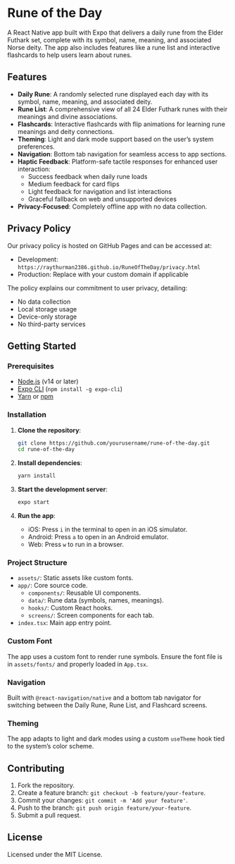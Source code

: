 # Rune of the Day

A React Native app built with Expo that delivers a daily rune from the Elder Futhark set, complete with its symbol, name, meaning, and associated Norse deity. The app also includes features like a rune list and interactive flashcards to help users learn about runes.

## Features

- **Daily Rune**: A randomly selected rune displayed each day with its symbol, name, meaning, and associated deity.
- **Rune List**: A comprehensive view of all 24 Elder Futhark runes with their meanings and divine associations.
- **Flashcards**: Interactive flashcards with flip animations for learning rune meanings and deity connections.
- **Theming**: Light and dark mode support based on the user’s system preferences.
- **Navigation**: Bottom tab navigation for seamless access to app sections.
- **Haptic Feedback**: Platform-safe tactile responses for enhanced user interaction:
  - Success feedback when daily rune loads
  - Medium feedback for card flips
  - Light feedback for navigation and list interactions
  - Graceful fallback on web and unsupported devices
- **Privacy-Focused**: Completely offline app with no data collection.

## Privacy Policy

Our privacy policy is hosted on GitHub Pages and can be accessed at:

- Development: `https://raythurman2386.github.io/RuneOfTheDay/privacy.html`
- Production: Replace with your custom domain if applicable

The policy explains our commitment to user privacy, detailing:

- No data collection
- Local storage usage
- Device-only storage
- No third-party services

## Getting Started

### Prerequisites

- [Node.js](https://nodejs.org/) (v14 or later)
- [Expo CLI](https://docs.expo.dev/get-started/installation/) (`npm install -g expo-cli`)
- [Yarn](https://yarnpkg.com/) or [npm](https://www.npmjs.com/)

### Installation

1. **Clone the repository**:

   ```bash
   git clone https://github.com/yourusername/rune-of-the-day.git
   cd rune-of-the-day
   ```

2. **Install dependencies**:

   ```bash
   yarn install
   ```

3. **Start the development server**:

   ```bash
   expo start
   ```

4. **Run the app**:
   - iOS: Press `i` in the terminal to open in an iOS simulator.
   - Android: Press `a` to open in an Android emulator.
   - Web: Press `w` to run in a browser.

### Project Structure

- `assets/`: Static assets like custom fonts.
- `app/`: Core source code.
  - `components/`: Reusable UI components.
  - `data/`: Rune data (symbols, names, meanings).
  - `hooks/`: Custom React hooks.
  - `screens/`: Screen components for each tab.
- `index.tsx`: Main app entry point.

### Custom Font

The app uses a custom font to render rune symbols. Ensure the font file is in `assets/fonts/` and properly loaded in `App.tsx`.

### Navigation

Built with `@react-navigation/native` and a bottom tab navigator for switching between the Daily Rune, Rune List, and Flashcard screens.

### Theming

The app adapts to light and dark modes using a custom `useTheme` hook tied to the system’s color scheme.

## Contributing

1. Fork the repository.
2. Create a feature branch: `git checkout -b feature/your-feature`.
3. Commit your changes: `git commit -m 'Add your feature'`.
4. Push to the branch: `git push origin feature/your-feature`.
5. Submit a pull request.

## License

Licensed under the MIT License.
